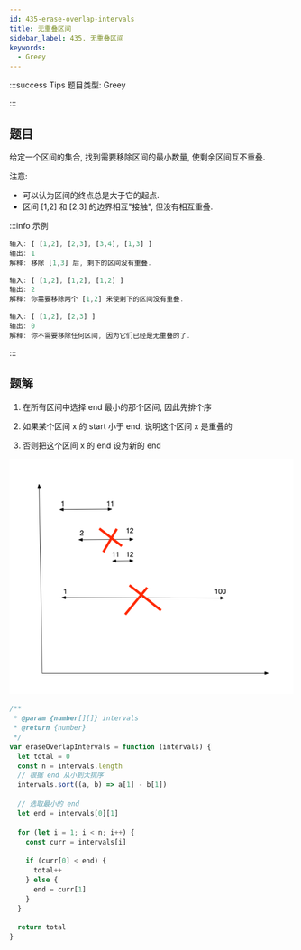 ```yaml
---
id: 435-erase-overlap-intervals
title: 无重叠区间
sidebar_label: 435. 无重叠区间
keywords:
  - Greey
---
```


:::success Tips
题目类型: Greey

:::

## 题目

给定一个区间的集合, 找到需要移除区间的最小数量, 使剩余区间互不重叠.

注意:

- 可以认为区间的终点总是大于它的起点.
- 区间 [1,2] 和 [2,3] 的边界相互"接触", 但没有相互重叠.

:::info 示例

```ts
输入: [ [1,2], [2,3], [3,4], [1,3] ]
输出: 1
解释: 移除 [1,3] 后, 剩下的区间没有重叠.
```

```ts
输入: [ [1,2], [1,2], [1,2] ]
输出: 2
解释: 你需要移除两个 [1,2] 来使剩下的区间没有重叠.
```

```ts
输入: [ [1,2], [2,3] ]
输出: 0
解释: 你不需要移除任何区间, 因为它们已经是无重叠的了.
```

:::

## 题解

1. 在所有区间中选择 end 最小的那个区间, 因此先排个序

2. 如果某个区间 x 的 start 小于 end, 说明这个区间 x 是重叠的

3. 否则把这个区间 x 的 end 设为新的 end

![435-erase-overlap-intervals](../../static/img/435-erase-overlap-intervals.png)

```ts
/**
 * @param {number[][]} intervals
 * @return {number}
 */
var eraseOverlapIntervals = function (intervals) {
  let total = 0
  const n = intervals.length
  // 根据 end 从小到大排序
  intervals.sort((a, b) => a[1] - b[1])

  // 选取最小的 end
  let end = intervals[0][1]

  for (let i = 1; i < n; i++) {
    const curr = intervals[i]

    if (curr[0] < end) {
      total++
    } else {
      end = curr[1]
    }
  }

  return total
}
```
